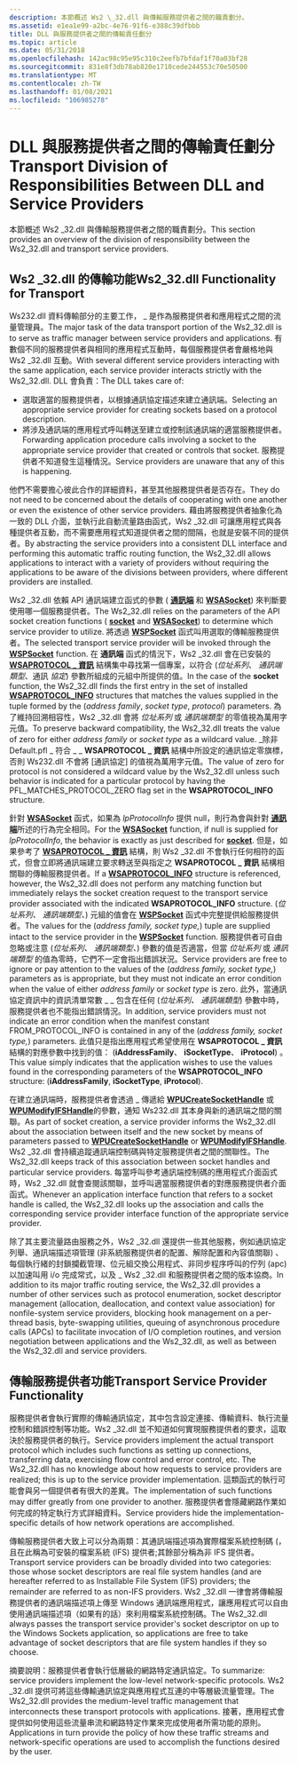 ```yaml
---
description: 本節概述 Ws2 \_32.dll 與傳輸服務提供者之間的職責劃分。
ms.assetid: e1ea1e99-a2bc-4e76-91f6-e388c39dfbbb
title: DLL 與服務提供者之間的傳輸責任劃分
ms.topic: article
ms.date: 05/31/2018
ms.openlocfilehash: 142ac98c95e95c310c2eefb7bfdaf1f70a03bf28
ms.sourcegitcommit: 831e8f3db78ab820e1710cede244553c70e50500
ms.translationtype: MT
ms.contentlocale: zh-TW
ms.lasthandoff: 01/08/2021
ms.locfileid: "106985278"
---
```

# <a name="transport-division-of-responsibilities-between-dll-and-service-providers"></a><span data-ttu-id="9b73f-103">DLL 與服務提供者之間的傳輸責任劃分</span><span class="sxs-lookup"><span data-stu-id="9b73f-103">Transport Division of Responsibilities Between DLL and Service Providers</span></span>

<span data-ttu-id="9b73f-104">本節概述 Ws2 \_32.dll 與傳輸服務提供者之間的職責劃分。</span><span class="sxs-lookup"><span data-stu-id="9b73f-104">This section provides an overview of the division of responsibility between the Ws2\_32.dll and transport service providers.</span></span>

## <a name="ws2_32dll-functionality-for-transport"></a><span data-ttu-id="9b73f-105">Ws2 \_32.dll 的傳輸功能</span><span class="sxs-lookup"><span data-stu-id="9b73f-105">Ws2\_32.dll Functionality for Transport</span></span>

<span data-ttu-id="9b73f-106">Ws232.dll 資料傳輸部分的主要工作， \_ 是作為服務提供者和應用程式之間的流量管理員。</span><span class="sxs-lookup"><span data-stu-id="9b73f-106">The major task of the data transport portion of the Ws2\_32.dll is to serve as traffic manager between service providers and applications.</span></span> <span data-ttu-id="9b73f-107">有數個不同的服務提供者與相同的應用程式互動時，每個服務提供者會嚴格地與 Ws2 \_32.dll 互動。</span><span class="sxs-lookup"><span data-stu-id="9b73f-107">With several different service providers interacting with the same application, each service provider interacts strictly with the Ws2\_32.dll.</span></span> <span data-ttu-id="9b73f-108">DLL 會負責：</span><span class="sxs-lookup"><span data-stu-id="9b73f-108">The DLL takes care of:</span></span>

-   <span data-ttu-id="9b73f-109">選取適當的服務提供者，以根據通訊協定描述來建立通訊端。</span><span class="sxs-lookup"><span data-stu-id="9b73f-109">Selecting an appropriate service provider for creating sockets based on a protocol description.</span></span>
-   <span data-ttu-id="9b73f-110">將涉及通訊端的應用程式呼叫轉送至建立或控制該通訊端的適當服務提供者。</span><span class="sxs-lookup"><span data-stu-id="9b73f-110">Forwarding application procedure calls involving a socket to the appropriate service provider that created or controls that socket.</span></span> <span data-ttu-id="9b73f-111">服務提供者不知道發生這種情況。</span><span class="sxs-lookup"><span data-stu-id="9b73f-111">Service providers are unaware that any of this is happening.</span></span>

<span data-ttu-id="9b73f-112">他們不需要擔心彼此合作的詳細資料，甚至其他服務提供者是否存在。</span><span class="sxs-lookup"><span data-stu-id="9b73f-112">They do not need to be concerned about the details of cooperating with one another or even the existence of other service providers.</span></span> <span data-ttu-id="9b73f-113">藉由將服務提供者抽象化為一致的 DLL 介面，並執行此自動流量路由函式，Ws2 \_32.dll 可讓應用程式與各種提供者互動，而不需要應用程式知道提供者之間的間隔，也就是安裝不同的提供者。</span><span class="sxs-lookup"><span data-stu-id="9b73f-113">By abstracting the service providers into a consistent DLL interface and performing this automatic traffic routing function, the Ws2\_32.dll allows applications to interact with a variety of providers without requiring the applications to be aware of the divisions between providers, where different providers are installed.</span></span>

<span data-ttu-id="9b73f-114">Ws2 \_32.dll 依賴 API 通訊端建立函式的參數 ( [**通訊端**](/windows/desktop/api/Winsock2/nf-winsock2-socket) 和 [**WSASocket**](/windows/desktop/api/Winsock2/nf-winsock2-wsasocketa)) 來判斷要使用哪一個服務提供者。</span><span class="sxs-lookup"><span data-stu-id="9b73f-114">The Ws2\_32.dll relies on the parameters of the API socket creation functions ( [**socket**](/windows/desktop/api/Winsock2/nf-winsock2-socket) and [**WSASocket**](/windows/desktop/api/Winsock2/nf-winsock2-wsasocketa)) to determine which service provider to utilize.</span></span> <span data-ttu-id="9b73f-115">將透過 [**WSPSocket**](/windows/desktop/api/Ws2spi/nc-ws2spi-lpwspsocket) 函式叫用選取的傳輸服務提供者。</span><span class="sxs-lookup"><span data-stu-id="9b73f-115">The selected transport service provider will be invoked through the [**WSPSocket**](/windows/desktop/api/Ws2spi/nc-ws2spi-lpwspsocket) function.</span></span> <span data-ttu-id="9b73f-116">在 **通訊端** 函式的情況下，Ws2 \_32.dll 會在已安裝的 [**WSAPROTOCOL \_ 資訊**](/windows/win32/api/winsock2/ns-winsock2-wsaprotocol_infoa) 結構集中尋找第一個專案，以符合 (*位址系列*、 *通訊端類型*、通訊 *協定*) 參數所組成的元組中所提供的值。</span><span class="sxs-lookup"><span data-stu-id="9b73f-116">In the case of the **socket** function, the Ws2\_32.dll finds the first entry in the set of installed [**WSAPROTOCOL\_INFO**](/windows/win32/api/winsock2/ns-winsock2-wsaprotocol_infoa) structures that matches the values supplied in the tuple formed by the (*address family*, *socket type*, *protocol*) parameters.</span></span> <span data-ttu-id="9b73f-117">為了維持回溯相容性，Ws2 \_32.dll 會將 *位址系列* 或 *通訊端類型* 的零值視為萬用字元值。</span><span class="sxs-lookup"><span data-stu-id="9b73f-117">To preserve backward compatibility, the Ws2\_32.dll treats the value of zero for either *address family* or *socket type* as a wildcard value.</span></span> <span data-ttu-id="9b73f-118">\_除非 Default.pfl \_ 符合 \_ \_ **WSAPROTOCOL \_ 資訊** 結構中所設定的通訊協定零旗標，否則 Ws232.dll 不會將 [通訊協定] 的值視為萬用字元值。</span><span class="sxs-lookup"><span data-stu-id="9b73f-118">The value of zero for protocol is not considered a wildcard value by the Ws2\_32.dll unless such behavior is indicated for a particular protocol by having the PFL\_MATCHES\_PROTOCOL\_ZERO flag set in the **WSAPROTOCOL\_INFO** structure.</span></span>

<span data-ttu-id="9b73f-119">針對 [**WSASocket**](/windows/desktop/api/Winsock2/nf-winsock2-wsasocketa) 函式，如果為 *lpProtocolInfo* 提供 null，則行為會與針對 [**通訊端**](/windows/desktop/api/Winsock2/nf-winsock2-socket)所述的行為完全相同。</span><span class="sxs-lookup"><span data-stu-id="9b73f-119">For the [**WSASocket**](/windows/desktop/api/Winsock2/nf-winsock2-wsasocketa) function, if null is supplied for *lpProtocolInfo*, the behavior is exactly as just described for [**socket**](/windows/desktop/api/Winsock2/nf-winsock2-socket).</span></span> <span data-ttu-id="9b73f-120">但是，如果參考了 [**WSAPROTOCOL \_ 資訊**](/windows/win32/api/winsock2/ns-winsock2-wsaprotocol_infoa) 結構，則 Ws2 \_32.dll 不會執行任何相符的函式，但會立即將通訊端建立要求轉送至與指定之 **WSAPROTOCOL \_ 資訊** 結構相關聯的傳輸服務提供者。</span><span class="sxs-lookup"><span data-stu-id="9b73f-120">If a [**WSAPROTOCOL\_INFO**](/windows/win32/api/winsock2/ns-winsock2-wsaprotocol_infoa) structure is referenced, however, the Ws2\_32.dll does not perform any matching function but immediately relays the socket creation request to the transport service provider associated with the indicated **WSAPROTOCOL\_INFO** structure.</span></span> <span data-ttu-id="9b73f-121"> (*位址系列、* *通訊端類型、*) 元組的值會在 [**WSPSocket**](/windows/desktop/api/Ws2spi/nc-ws2spi-lpwspsocket) 函式中完整提供給服務提供者。</span><span class="sxs-lookup"><span data-stu-id="9b73f-121">The values for the (*address family,* *socket type,*) tuple are supplied intact to the service provider in the [**WSPSocket**](/windows/desktop/api/Ws2spi/nc-ws2spi-lpwspsocket) function.</span></span> <span data-ttu-id="9b73f-122">服務提供者可自由忽略或注意 (*位址系列、* *通訊端類型、*) 參數的值是否適當，但當 *位址系列* 或 *通訊端類型* 的值為零時，它們不一定會指出錯誤狀況。</span><span class="sxs-lookup"><span data-stu-id="9b73f-122">Service providers are free to ignore or pay attention to the values of the (*address family,* *socket type,*) parameters as is appropriate, but they must not indicate an error condition when the value of either *address family* or *socket type* is zero.</span></span> <span data-ttu-id="9b73f-123">此外，當通訊協定資訊中的資訊清單常數 \_ \_ 包含在任何 (*位址系列、* *通訊端類型*) 參數中時，服務提供者也不能指出錯誤情況。</span><span class="sxs-lookup"><span data-stu-id="9b73f-123">In addition, service providers must not indicate an error condition when the manifest constant FROM\_PROTOCOL\_INFO is contained in any of the (*address family,* *socket type,*) parameters.</span></span> <span data-ttu-id="9b73f-124">此值只是指出應用程式希望使用在 **WSAPROTOCOL \_ 資訊** 結構的對應參數中找到的值： (**iAddressFamily**、 **iSocketType**、 **iProtocol**) 。</span><span class="sxs-lookup"><span data-stu-id="9b73f-124">This value simply indicates that the application wishes to use the values found in the corresponding parameters of the **WSAPROTOCOL\_INFO** structure: (**iAddressFamily**, **iSocketType**, **iProtocol**).</span></span>

<span data-ttu-id="9b73f-125">在建立通訊端時，服務提供者會透過 \_ 傳遞給 [**WPUCreateSocketHandle**](/windows/desktop/api/Ws2spi/nf-ws2spi-wpucreatesockethandle) 或 [**WPUModifyIFSHandle**](/windows/desktop/api/Ws2spi/nf-ws2spi-wpumodifyifshandle)的參數，通知 Ws232.dll 其本身與新的通訊端之間的關聯。</span><span class="sxs-lookup"><span data-stu-id="9b73f-125">As part of socket creation, a service provider informs the Ws2\_32.dll about the association between itself and the new socket by means of parameters passed to [**WPUCreateSocketHandle**](/windows/desktop/api/Ws2spi/nf-ws2spi-wpucreatesockethandle) or [**WPUModifyIFSHandle**](/windows/desktop/api/Ws2spi/nf-ws2spi-wpumodifyifshandle).</span></span> <span data-ttu-id="9b73f-126">Ws2 \_32.dll 會持續追蹤通訊端控制碼與特定服務提供者之間的關聯性。</span><span class="sxs-lookup"><span data-stu-id="9b73f-126">The Ws2\_32.dll keeps track of this association between socket handles and particular service providers.</span></span> <span data-ttu-id="9b73f-127">每當呼叫參考通訊端控制碼的應用程式介面函式時，Ws2 \_32.dll 就會查閱該關聯，並呼叫適當服務提供者的對應服務提供者介面函式。</span><span class="sxs-lookup"><span data-stu-id="9b73f-127">Whenever an application interface function that refers to a socket handle is called, the Ws2\_32.dll looks up the association and calls the corresponding service provider interface function of the appropriate service provider.</span></span>

<span data-ttu-id="9b73f-128">除了其主要流量路由服務之外，Ws2 \_32.dll 還提供一些其他服務，例如通訊協定列舉、通訊端描述項管理 (非系統服務提供者的配置、解除配置和內容值關聯) 、每個執行緒的封鎖攔截管理、位元組交換公用程式、非同步程序呼叫的佇列 (apc) 以加速叫用 i/o 完成常式，以及 \_ Ws2 \_32.dll 和服務提供者之間的版本協商。</span><span class="sxs-lookup"><span data-stu-id="9b73f-128">In addition to its major traffic routing service, the Ws2\_32.dll provides a number of other services such as protocol enumeration, socket descriptor management (allocation, deallocation, and context value association) for nonfile-system service providers, blocking hook management on a per-thread basis, byte-swapping utilities, queuing of asynchronous procedure calls (APCs) to facilitate invocation of I/O completion routines, and version negotiation between applications and the Ws2\_32.dll, as well as between the Ws2\_32.dll and service providers.</span></span>

## <a name="transport-service-provider-functionality"></a><span data-ttu-id="9b73f-129">傳輸服務提供者功能</span><span class="sxs-lookup"><span data-stu-id="9b73f-129">Transport Service Provider Functionality</span></span>

<span data-ttu-id="9b73f-130">服務提供者會執行實際的傳輸通訊協定，其中包含設定連接、傳輸資料、執行流量控制和錯誤控制等功能。Ws2 \_32.dll 並不知道如何實現服務提供者的要求，這取決於服務提供者的執行。</span><span class="sxs-lookup"><span data-stu-id="9b73f-130">Service providers implement the actual transport protocol which includes such functions as setting up connections, transferring data, exercising flow control and error control, etc. The Ws2\_32.dll has no knowledge about how requests to service providers are realized; this is up to the service provider implementation.</span></span> <span data-ttu-id="9b73f-131">這類函式的執行可能會與另一個提供者有很大的差異。</span><span class="sxs-lookup"><span data-stu-id="9b73f-131">The implementation of such functions may differ greatly from one provider to another.</span></span> <span data-ttu-id="9b73f-132">服務提供者會隱藏網路作業如何完成的特定執行方式詳細資料。</span><span class="sxs-lookup"><span data-stu-id="9b73f-132">Service providers hide the implementation-specific details of how network operations are accomplished.</span></span>

<span data-ttu-id="9b73f-133">傳輸服務提供者大致上可以分為兩類：其通訊端描述項為實際檔案系統控制碼 (，且在此稱為可安裝的檔案系統 (IFS) 提供者;其餘部分稱為非 IFS 提供者。</span><span class="sxs-lookup"><span data-stu-id="9b73f-133">Transport service providers can be broadly divided into two categories: those whose socket descriptors are real file system handles (and are hereafter referred to as Installable File System (IFS) providers; the remainder are referred to as non-IFS providers.</span></span> <span data-ttu-id="9b73f-134">Ws2 \_32.dll 一律會將傳輸服務提供者的通訊端描述項上傳至 Windows 通訊端應用程式，讓應用程式可以自由使用通訊端描述項（如果有的話）來利用檔案系統控制碼。</span><span class="sxs-lookup"><span data-stu-id="9b73f-134">The Ws2\_32.dll always passes the transport service provider's socket descriptor on up to the Windows Sockets application, so applications are free to take advantage of socket descriptors that are file system handles if they so choose.</span></span>

<span data-ttu-id="9b73f-135">摘要說明：服務提供者會執行低層級的網路特定通訊協定。</span><span class="sxs-lookup"><span data-stu-id="9b73f-135">To summarize: service providers implement the low-level network-specific protocols.</span></span> <span data-ttu-id="9b73f-136">Ws2 \_32.dll 提供可將這些傳輸通訊協定與應用程式互連的中等層級流量管理。</span><span class="sxs-lookup"><span data-stu-id="9b73f-136">The Ws2\_32.dll provides the medium-level traffic management that interconnects these transport protocols with applications.</span></span> <span data-ttu-id="9b73f-137">接著，應用程式會提供如何使用這些流量串流和網路特定作業來完成使用者所需功能的原則。</span><span class="sxs-lookup"><span data-stu-id="9b73f-137">Applications in turn provide the policy of how these traffic streams and network-specific operations are used to accomplish the functions desired by the user.</span></span>

 

 
